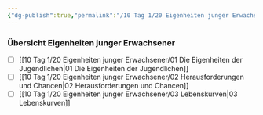 ```yaml
---
{"dg-publish":true,"permalink":"/10 Tag 1/20 Eigenheiten junger Erwachsener/00 Eigenheiten junger Erwachsener/"}
---
```


### Übersicht Eigenheiten junger Erwachsener

- [ ] [[10 Tag 1/20 Eigenheiten junger Erwachsener/01 Die Eigenheiten der Jugendlichen\|01 Die Eigenheiten der Jugendlichen]]
- [ ] [[10 Tag 1/20 Eigenheiten junger Erwachsener/02 Herausforderungen und Chancen\|02 Herausforderungen und Chancen]]
- [ ] [[10 Tag 1/20 Eigenheiten junger Erwachsener/03 Lebenskurven\|03 Lebenskurven]]